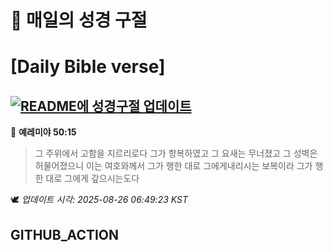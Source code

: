 # 🙏 매일의 성경 구절
# [Daily Bible verse]
## [![README에 성경구절 업데이트](https://github.com/DONGSUKA/first_test/actions/workflows/update-readme-bible.yml/badge.svg)](https://github.com/DONGSUKA/first_test/actions/workflows/update-readme-bible.yml)
<!-- START_BIBLE_VERSE -->
📖 **예레미야 50:15**
> 그 주위에서 고함을 지르리로다 그가 항복하였고 그 요새는 무너졌고 그 성벽은 허물어졌으니 이는 여호와께서 그가 행한 대로 그에게내리시는 보복이라 그가 행한 대로 그에게 갚으시는도다

🕊️ _업데이트 시각: 2025-08-26 06:49:23 KST_
  <!-- END_BIBLE_VERSE -->
## GITHUB_ACTION

